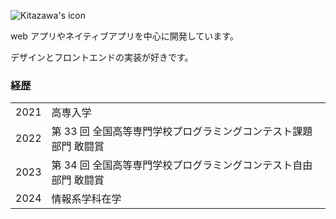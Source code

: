 ![Kitazawa's icon](https://u-kitazawa.github.io/kitazawa.dev/assets/ogp.svg)

web アプリやネイティブアプリを中心に開発しています。

デザインとフロントエンドの実装が好きです。

### 経歴

|      |                                                                  |
| ---- | ---------------------------------------------------------------- |
| 2021 | 高専入学                                                         |
| 2022 | 第 33 回 全国高等専門学校プログラミングコンテスト課題部門 敢闘賞 |
| 2023 | 第 34 回 全国高等専門学校プログラミングコンテスト自由部門 敢闘賞 |
| 2024 | 情報系学科在学                                                   |
